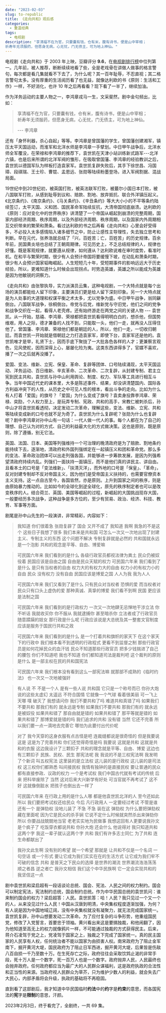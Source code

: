 ```yaml
---
date: "2023-02-03"
slug: to-republic
title: 《走向共和》观后感
categories:
  - 重温经典
tags:
  - 电视剧
description: "享清福不在为官，只要囊有钱，仓有米，腹有诗书，便是山中宰相；  
祈寿年无须服药，但愿身无病，心无忧，门无债主，可为地上神仙。"
---
```


<!--主要提及李鸿章、袁世凯、孙中山-->

电视剧《走向共和》于 2003 年上映，豆瓣评分 **9.6**，在[电视剧排行榜](https://www.douban.com/doulist/585287/)中位列第一。几年前，被人推荐，断断续续地看了些，全是老戏骨在讲做人做事的格言警句，每次都是看几集就看不下去了，为什么呢？其一百年耻辱，不忍直视；其二格言警句太多。没有厚重的生活阅历看了也无益，就像达利欧的书《原则：生活和工作》一样，不好消化，也许 10 年之后再看看？现下看了一半了，继续加油。

作为洋务运动的主要人物之一，李鸿章戎马一生，文采斐然，剧中金句频出，比如：

> 享清福不在为官，只要囊有钱，仓有米，腹有诗书，便是山中宰相；  
祈寿年无须服药，但愿身无病，心无忧，门无债主，可为地上神仙。  
>
> --- 李鸿章

还有「身怀利器，杀心自起」等等。李鸿章是曾国藩的学生，曾国藩创建湘军，镇压太平天国运动，而淮军和北洋水师是李鸿章一手擘划。中日甲午战争后，北洋水师全军覆没，在荣禄和李鸿章的推荐下，袁世凯在天津小站训练新式路军---北洋六镇，也是后来所谓的北洋军阀的雏形，在吸取曾国藩、李鸿章的经验教训之后，袁世凯以德国军队为样板打造袁家军。袁世凯复辟失败后，其手下徐世昌、冯国璋、段祺瑞、王士珍、曹锟、孟恩远、张勋等陆续粉墨登场，进入军阀割据、混战局面。

19世纪中到20世纪初，被英国打败，被英法联军打败，被蕞尔小国日本打败，被八国联军打败，从感到耻辱到议和、赔款、割地、放弃抵抗、联合外洋镇压起义。《北京条约》、《南京条约》、《马关条约》、《辛丑条约》等大大小小的不平等条约陆续签订，太平天国、义和团、国民革命军陆续反抗，大清帝国彻底崩溃。达利欧的《原则：应对变化中的世界秩序》讲清楚了一个帝国从崛起到崩溃的完整周期，国家内部经济周期、秩序周期，以及外部经济周期、秩序周期，以及国家内外周期相互交织带来的繁荣和萧条。看过达利欧的书之后再看《走向共和》心里会好受得多，不必投入太多感情陷入诸多细节之中，防止让感性主导理性，失去独立思考和判断。早在元代，张养浩就总结了「兴，百姓苦；亡，百姓苦」的历史规律。百余年前，民国黄炎培也总结了王朝周期律。可见历史上，不乏总结规律的人，规律也好懂。既是客观规律，就要遵从规律，如何遵从？达利欧说难在审时度势，看准时机。在和平与繁荣时期，很少有人会预计帝国将要缓慢下坡，在动乱和萧条时期，很少有人会预计国家韬晦崛起。人生短短几十年，受短期事件的影响远远大于历史经验，所以，更难知道什么时候会出现拐点。时势造英雄，英雄之所以能成为英雄是因为他敏锐的洞察力。

《走向共和》由张黎执导，实力派演员云集，这种电视剧，一个大特点就是每个出场的演员都能给人留下印象，主要演员们更是给人留下深刻印象。另一个大特点就是为人处事的大道理和权谋平衡之术太多，尤以党争为盛。中日甲午战争，翁同龢倒台。八国联军战争，徐桐倒台。帝党与后党，维新党与守旧党，他们之间的党争和战争交织在一起，看得人老壳疼。还有始终游走在两党之间的关键人物 --- 袁世凯。从一开始，慈禧、李鸿章、荣禄都把袁世凯看得明明白白的，想杀他，但国势维艰，用人之际，德才兼备的人找不到，只能取一头，他们一走，就再没人压得住他了。曾国藩、李鸿章、荣禄他们都是朝廷的人，所以，他们一走，一切收归朝廷。而袁世凯一开始就是借朝廷之力打造袁家军，即使下台，袁家军还是他的。袁世凯唯才是举，礼贤下士，因而手底下聚拢了一大批各色各样的人才；更兼察言观色，见风使舵，因而深得上心，屡屡化险为夷。这类东西讲得多了，官媒不喜欢，播了一次之后就再没播了。

爱国、变法、维新、立宪、保皇、革命、复辟等团体、口号陆续涌现，太平天国运动、洋务运动、百日维新、辛亥革命、二次革命、二次复辟，从封建专制、君主立宪到民主共和，袁世凯与孙中山利用舆论、制度、权力、军队等工具进行相互斗争。当年中国近代史的课本里，大多是陈述事件、结果，却没讲清楚国内、国际各方利益冲突下的人性，从历史之中可见人性的根本，看出斗争的走向。比如为什么有人打着「爱国」的旗号？「爱国」为什么变成了旗号？袁卖身投靠李鸿章、荣禄、奕劻，个人权力至上，是玩弄专制、宪政、共和的高手，宋教仁被刺杀后，孙中山才将袁世凯看透彻，决定发动二次革命，理解这些，变法、维新、立宪、共和等陆续变成新的口号也就不足为奇了。袁世凯为什么复辟呢？张勋为什么也复辟呢？剧中李鸿章对孙中山有一句话：一代人做一代人的事。每个人都在为了自己的理想、自己认为对的方式、自己的利益最大化的方式做决策。这也是原则，既是原则，除了遵循，别无它法。

英国、法国、日本、美国等列强维持一个可治理的晚清政府是为了赔款、割地条约能持续下去，逐渐地，清政府和外国列强绑定在一起镇压义和团和革命党。那么多的变法、革命政治团体可以出走列强各国，并能够进一步筹款发展，是因为列强希望清政府持续内乱。列强们一面扶持一面镇压，而不是他们真的讲民主、讲自由。且看本土的口号是「变法维新」、「扶清灭洋」，而外地的口号是「保皇」、「革命」，反对封建专制却不反对帝国主义，因为他们是受帝国主义扶持的，也需要官僚资本主义支持。这一点自古至今，各国皆然，亦是原则。上升到国家之间的秩序，则是由原始暴力推动的。比如如今的全球化到逆全球化，原先的秩序制定者也可以是改变秩序的人。结合荷兰、英国、美国等崛起的过程，新崛起的大国挑战现存大国，一般要经历多次战争，这种战争是多方位的，至少有贸易、政治、经济、科技、教育、军事等方面。

剧尾是孙中山先生的一段演讲，非常精彩，内容如下：

> 我知道 你们很着急 张勋复辟了 国会 又开不成了 我知道 我啊 我急的不是这个 这些日子我想了很多 我们本来是共和国 可怎么一次又一次地出现了封建主义、专制主义的东西 这个问题不解决 专制复辟就是必然的 共和国就永远是一个泡影 共和的观念是平等、自由、博爱嘛   

>可民国六年来 我们看到的是什么 各级行政官员都视法律为粪土 民众仍被奴役着 民国应该是自由之国 自由是民众天赋的权力 可民国六年来 我们看到了是什么 是只有当权者的自由 权力大的有权力大的自由 权力小的有权力小的自由 民众 没有权力 没有自由 民国应该是博爱之国 人人为我 我为人人    

>可民国六年来 我们又看到了是什么 只有民众对当权者 恐惧的爱 而当权者对民众只有口头上虚伪的爱 那种真诚、真挚的博爱 我们看不到啊 民国 更应该是法制之国 

>可民国六年来 我们看到的是行政权力 一次又一次地肆无忌惮地干涉立法 你不听话 我就收买你 你不服从 我就逮捕你 甚至暗杀你 立法者成了行政官员随意蹂躏的妓女 那行政是什么呢 行政应该说是大总统及其一整套文官制度 应该是服务于国民行共和之政   

>可民国六年来 我们看到的是什么 是一个打着共和旗帜的家天下 在这个家天下的行政中 我们根本看不到透明的行政程式 更看不到监督之制 那些行政官员是如何花掉民众的血汗钱 民众不知道那些行政官员 把多少钱揣进了自己的腰包 你们不知道吧 我也不知道 你们都知道司法是裁判吧 这个裁判的原则是什么 是一部主权在民的共和国宪法   

>可民国六年来 我们根本没有看到这么一部宪法嘛 就那部不成熟的《临时约法》 也一次又一次地被强奸 

>有人说 不 不是一个人 是有一些人说 共和国 它只是一个称号而已 你孙大炮说的这些太虚幻 太遥远 不符合国情 它就像一个气球 看着很美丽 可一飞上天哪 噗 破灭了 我想请问你 我们不要共和了吗 难道共和真错了吗 如果我们不要共和 那我们有的 就永远是专制 
如果我们不要共和 那我们有的 就永远是被奴役 
如果共和错了 那自由就是错的 
如果共和错了 那平等就是错的 
如果共和错了 那博爱就是错的吗 
我们追求的共和 没有错 
当然 它还不完善 所以我们要一点一滴地去完善它 哪怕为此要付出代价呢 

>对了 我今天穿的这身衣服有点古怪是吧 
连裁缝都说是很奇怪的 但是我要说这是 这是为了完善共和 你们还觉得奇怪是吗 我要说 这就是共和
这就是共和的衣服 这边我设计了三颗扣子 共和的理念就是平等、自由、博爱 
这边也有三颗扣子 民族、民权、民生 
那宪法呢 我 我说的不是三权宪法啊 
我发明了个新词 叫五权宪法 
这里装的是立法权 
这儿装的是行政权 
这儿装的是司法权 
这三权你们都熟悉 叫间接民权 
我情有独钟的是直接民权 
要让普通的民众都有直接参政、议政的权力 
一个是考试权 我们中国古代就有考试的传统 
后来 把科举废除了 当然 这对后来大兴新学有好处 
可当官就不再考试了 这不好 这就像倒脏水 把孩子也倒出去一样了 

>可民国六年来 在行政上用的是什么人哪 都是他袁世凯北洋的人 至今还如此 
所以 我们要把考试权还给民众 今后 凡行政用人 一定要经过考试 不管是谁 
还有一个 是弹劾权 没地儿装了 不急 不急 装在这 弹劾权 
为什么要把弹劾权藏在里面呢 因为它是民众的杀手锏 
它说不定什么时候就突然杀出来弹劾你 所以 你要战战兢兢地当官 老老实实地为民做事
我想这回有人更要说我孙文是个疯子了 吃饭穿衣都说共和 你孙大炮 还会什么 他说得对 我只知道共和这两个字
我这一辈子就认这两个字 共和 我们有许多志士同仁 为了共和 连生命都献出了


> 我孙文此生啊 没有别的希望 就一个希望 那就是 让共和不仅是一个名词 一句空话 或一个形式  要让它成为我们实实在在的生活方式 让它成为我们牢不可破的信念 共和 是普天之下民众的选择 是世界的潮流 世界潮流浩浩荡荡 顺之者昌 逆之者亡 我孙文相信 我们这个中华民族啊 它一定会实现共和的 我坚信这一点

剧中袁世凯和梁启超有一段话谈论总统、国会、宪法、人民之间的权力制约。国会可以制定宪法，宪法制约总统，国会制约总统。作为中华民国总统的袁世凯问：谁来制约国会的权力？梁启超答：人民。袁世凯答：哈！人民？我只见过一个又一个的人，从来没见过什么人民！中国从汉唐到明清，中央集权程度逐渐加强，为何？有人说是因为中国地域辽阔，没有中央集权就没有凝聚力，就无法完成国家统一。袁世凯复辟，孙中山想要发动二次革命。为了应付复杂的斗争形势，他重组国民党，修改了入党誓言，首要忠于领袖。黄兴看出来这是要搞独裁，和他闹翻了，因为他知道至高无上的权力就像鸦片一样，不可能通过独裁的方式获得民主。后来，蒋介石凌驾于党之上，党凌驾于国家之上，独裁之下完成了国家统一。真的民主国家的人民享有人权，任何统治者不能以国家为由损害人权。南宋政府为了阻止金军南下，掘开黄河大堤，国民政府为了阻止日军西进，掘开黄河大堤，后果皆是伤敌八百自损一千乃至数十万。在生死存亡之际，政府往往会采取饮鸩止渴的非常手段，死十万人是一个数字，死一百万人也是一个数字。政府抛弃人民，人民最终也会抛弃政府。任何政府都应当为最广大的人民群众谋福利，这是政府执政的合法性和正当性的来源。当政府视人民群众为草芥，只为维护少数人的利益，就会失去广大民心，内部矛盾将会升级，执政的基础将不再稳固。

直到看了这部剧后，我才知道中华民国临时**约法**中的**约**字是**约束**的意思，而各国宪法的**宪**字是**限制**的意思，汗颜。

2023年2月3日，终于看完了，全剧终，一共 69 集。
